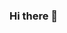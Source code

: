 ### Hi there 👋

<!--
**alihamza156/alihamza156** is a ✨ _special_ ✨ repository because its `README.md` (this file) appears on your GitHub profile.

Here are some ideas to get you started:

- 🔭 I’m currently working on Machine Learning Development project.
- 🌱 I’m currently learning Machine Learning Development.
- 🤔 I’m looking for help with my practical part to become a successful data scientist.
- 📫 How to reach me: ali_hamzaaa@icloud.com
